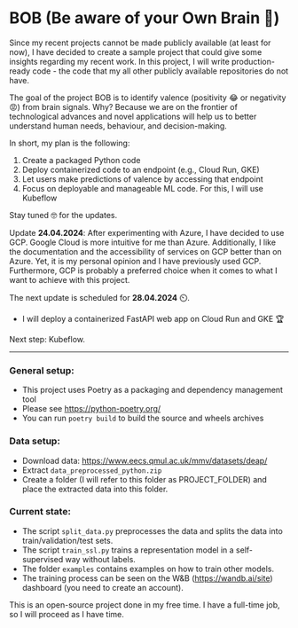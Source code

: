 # BOB (Be aware of your Own Brain 🧠)

Since my recent projects cannot be made publicly available (at least for now), I have decided to create a sample project
that could give some insights regarding my recent work.
In this project, I will write production-ready code - the code that my all other publicly available repositories do not
have.

The goal of the project BOB is to identify valence (positivity 😂 or negativity 😡) from brain signals. Why? Because we
are on the frontier of technological advances and novel applications will help us to better understand human needs,
behaviour, and decision-making.

In short, my plan is the following: 
1. Create a packaged Python code
2. Deploy containerized code to an endpoint (e.g., Cloud Run, GKE)
3. Let users make predictions of valence by accessing that endpoint
4. Focus on deployable and manageable ML code. For this, I will use Kubeflow

Stay tuned 🤓 for the updates. 

Update **24.04.2024**:
After experimenting with Azure, I have decided to use GCP. 
Google Cloud is more intuitive for me than Azure. Additionally, I like the documentation and the accessibility of services on GCP better than on Azure. Yet, it is my personal opinion and I have previously used GCP.
Furthermore, GCP is probably a preferred choice when it comes to what I want to achieve with this project.

The next update is scheduled for **28.04.2024** ⏲️.
- I will deploy a containerized FastAPI web app on Cloud Run and GKE :trophy:

Next step: Kubeflow. 

----

### General setup:
- This project uses Poetry as a packaging and dependency management tool
- Please see https://python-poetry.org/ 
- You can run ```poetry build``` to build the source and wheels archives

### Data setup:
- Download data: https://www.eecs.qmul.ac.uk/mmv/datasets/deap/
- Extract ```data_preprocessed_python.zip```
- Create a folder (I will refer to this folder as PROJECT_FOLDER) and place the extracted data into this folder.

### Current state:
- The script ```split_data.py``` preprocesses the data and splits the data into train/validation/test sets.
- The script ```train_ssl.py``` trains a representation model in a self-supervised way without labels.
- The folder ```examples``` contains examples on how to train other models.
- The training process can be seen on the W&B (https://wandb.ai/site) dashboard (you need to create an account).

This is an open-source project done in my free time. 
I have a full-time job, so I will proceed as I have time. 
